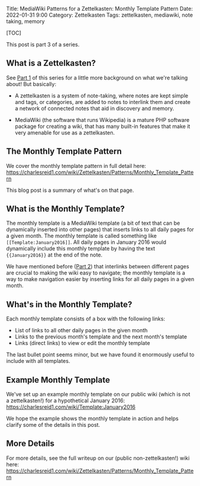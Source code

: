 Title: MediaWiki Patterns for a Zettelkasten: Monthly Template Pattern
Date: 2022-01-31 9:00
Category: Zettelkasten
Tags: zettelkasten, mediawiki, note taking, memory

[TOC]

This post is part 3 of a series.

## What is a Zettelkasten?

See [Part 1](https://charlesreid1.github.io/using-mediawiki-as-a-zettelkasten-or-external-brain.html) of this series for a little more background on what we're
talking about! But basically:

* A zettelkasten is a system of note-taking, where notes are kept simple
  and tags, or categories, are added to notes to interlink them and create
  a network of connected notes that aid in discovery and memory.

* MediaWiki (the software that runs Wikipedia) is a mature PHP software package
  for creating a wiki, that has many built-in features that make it very amenable
  for use as a zettelkasten.

## The Monthly Template Pattern

We cover the monthly template pattern in full detail here: <https://charlesreid1.com/wiki/Zettelkasten/Patterns/Monthly_Template_Pattern>

This blog post is a summary of what's on that page.

## What is the Monthly Template?

The monthly template is a MediaWiki template (a bit of text that can be dynamically inserted into other pages)
that inserts links to all daily pages for a given month.
The monthly template is called something like `[[Template:January2016]]`. All daily pages in January 2016 would dynamically include
this monthly template by having the text `{{January2016}}` at the end of the note. 

We have mentioned before ([Part 2](https://charlesreid1.github.io/mediawiki-patterns-for-a-zettelkasten-daily-page-pattern.html))
that interlinks between different pages are crucial to making the wiki easy to navigate; the monthly template
is a way to make navigation easier by inserting links for all daily pages in a given month.

## What's in the Monthly Template?

Each monthly template consists of a box with the following links:

* List of links to all other daily pages in the given month
* Links to the previous month's template and the next month's template
* Links (direct links) to view or edit the monthly template

The last bullet point seems minor, but we have found it enormously useful to include with all templates.

## Example Monthly Template

We've set up an example monthly template on our public wiki (which is not a zettelkasten!) for a hypothetical
January 2016: <https://charlesreid1.com/wiki/Template:January2016>

We hope the example shows the monthly template in action and helps clarify some of the details in this post.

## More Details

For more details, see the full writeup on our (public non-zettelkasten!) wiki here:
<https://charlesreid1.com/wiki/Zettelkasten/Patterns/Monthly_Template_Pattern>

